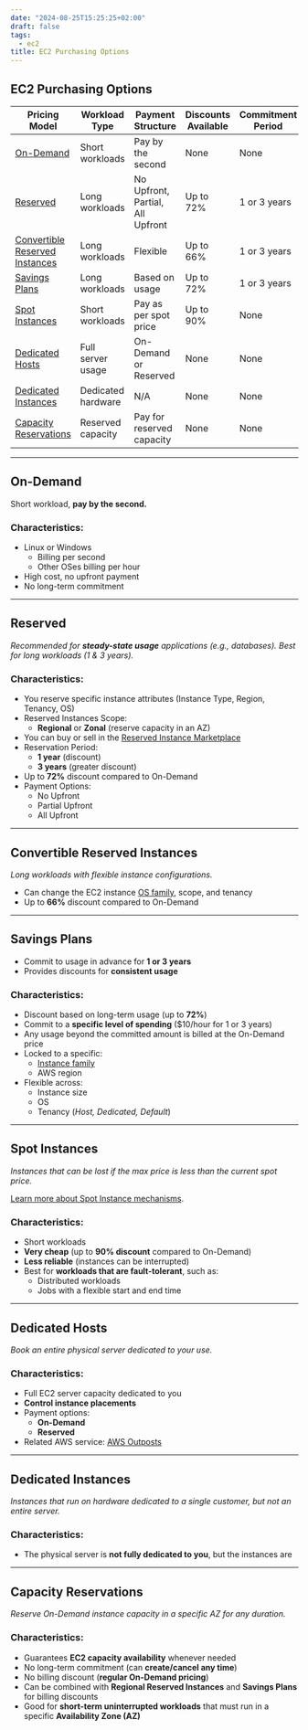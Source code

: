```yaml
---
date: "2024-08-25T15:25:25+02:00"
draft: false
tags:
  - ec2
title: EC2 Purchasing Options
---
```


## EC2 Purchasing Options

| Pricing Model | Workload Type | Payment Structure | Discounts Available | Commitment Period |
|--------------|--------------|-------------------|---------------------|-------------------|
| [On-Demand](#on-demand) | Short workloads | Pay by the second | None | None |
| [Reserved](#reserved) | Long workloads | No Upfront, Partial, All Upfront | Up to 72% | 1 or 3 years |
| [Convertible Reserved Instances](#convertible-reserved-instances) | Long workloads | Flexible | Up to 66% | 1 or 3 years |
| [Savings Plans](#savings-plans) | Long workloads | Based on usage | Up to 72% | 1 or 3 years |
| [Spot Instances](#spot-instances) | Short workloads | Pay as per spot price | Up to 90% | None |
| [Dedicated Hosts](#dedicated-hosts) | Full server usage | On-Demand or Reserved | None | None |
| [Dedicated Instances](#dedicated-instances) | Dedicated hardware | N/A | None | None |
| [Capacity Reservations](#capacity-reservations) | Reserved capacity | Pay for reserved capacity | None | None |

---

## On-Demand

Short workload, **pay by the second.**

### Characteristics:
- Linux or Windows
  - Billing per second
  - Other OSes billing per hour
- High cost, no upfront payment
- No long-term commitment

---

## Reserved

*Recommended for **steady-state usage** applications (e.g., databases). Best for long workloads (1 & 3 years).*

### Characteristics:
- You reserve specific instance attributes (Instance Type, Region, Tenancy, OS)
- Reserved Instances Scope:
  - **Regional** or **Zonal** (reserve capacity in an AZ)
- You can buy or sell in the [Reserved Instance Marketplace](https://docs.aws.amazon.com/AWSEC2/latest/UserGuide/ri-market-concepts-buying.html#ri-market-buying-guide)
- Reservation Period: 
  - **1 year** (discount)
  - **3 years** (greater discount)
- Up to **72%** discount compared to On-Demand
- Payment Options:
  - No Upfront
  - Partial Upfront
  - All Upfront

---

## Convertible Reserved Instances

*Long workloads with flexible instance configurations.*  
- Can change the EC2 instance [OS family](/sysops_aws_cert/ec2_instances/instance_families), scope, and tenancy  
- Up to **66%** discount compared to On-Demand

---

## Savings Plans

- Commit to usage in advance for **1 or 3 years**  
- Provides discounts for **consistent usage**

### Characteristics:
- Discount based on long-term usage (up to **72%**)
- Commit to a **specific level of spending** ($10/hour for 1 or 3 years)
- Any usage beyond the committed amount is billed at the On-Demand price
- Locked to a specific:
  - [Instance family](/sysops_aws_cert/ec2_instances/instance_families)
  - AWS region
- Flexible across:
  - Instance size
  - OS
  - Tenancy (*Host, Dedicated, Default*)

---

## Spot Instances

*Instances that can be lost if the max price is less than the current spot price.*

[Learn more about Spot Instance mechanisms](/sysops_aws_cert/ec2_instances/spot_instance_mechanism).

### Characteristics:
- Short workloads
- **Very cheap** (up to **90% discount** compared to On-Demand)
- **Less reliable** (instances can be interrupted)
- Best for **workloads that are fault-tolerant**, such as:
  - Distributed workloads
  - Jobs with a flexible start and end time

---

## Dedicated Hosts

*Book an entire physical server dedicated to your use.*

### Characteristics:
- Full EC2 server capacity dedicated to you
- **Control instance placements**
- Payment options:
  - **On-Demand**
  - **Reserved**
- Related AWS service: [AWS Outposts](/sysops_aws_cert/ec2_instances/aws_outposts)

---

## Dedicated Instances

*Instances that run on hardware dedicated to a single customer, but not an entire server.*

### Characteristics:
- The physical server is **not fully dedicated to you**, but the instances are

---

## Capacity Reservations

*Reserve On-Demand instance capacity in a specific AZ for any duration.*

### Characteristics:
- Guarantees **EC2 capacity availability** whenever needed
- No long-term commitment (can **create/cancel any time**)
- No billing discount (**regular On-Demand pricing**)
- Can be combined with **Regional Reserved Instances** and **Savings Plans** for billing discounts
- Good for **short-term uninterrupted workloads** that must run in a specific **Availability Zone (AZ)**



